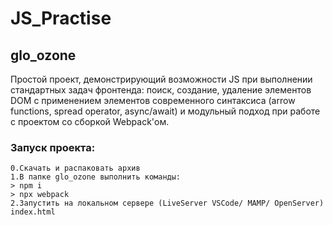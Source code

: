 # JS_Practise

## glo_ozone
Простой проект, демонстрирующий возможности JS при выполнении стандартных задач фронтенда: поиск, создание, удаление элементов DOM с применением элементов современного синтаксиса (arrow functions, spread operator, async/await) и модульный подход при работе с проектом со сборкой Webpack'ом.
  ### Запуск проекта:
    0.Скачать и распаковать архив
    1.В папке glo_ozone выполнить команды:
    > npm i 
    > npx webpack
    2.Запустить на локальном сервере (LiveServer VSCode/ MAMP/ OpenServer) index.html

